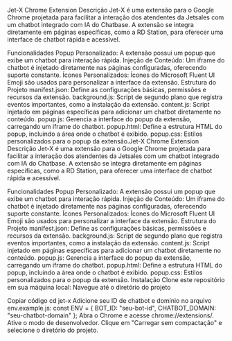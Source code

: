 Jet-X Chrome Extension
Descrição
Jet-X é uma extensão para o Google Chrome projetada para facilitar a interação dos atendentes da Jetsales com um chatbot integrado com IA do Chatbase. A extensão se integra diretamente em páginas específicas, como a RD Station, para oferecer uma interface de chatbot rápida e acessível.

Funcionalidades
Popup Personalizado: A extensão possui um popup que exibe um chatbot para interação rápida.
Injeção de Conteúdo: Um iframe do chatbot é injetado diretamente nas páginas configuradas, oferecendo suporte constante.
Ícones Personalizados: Ícones do Microsoft Fluent UI Emoji são usados para personalizar a interface da extensão.
Estrutura do Projeto
manifest.json: Define as configurações básicas, permissões e recursos da extensão.
background.js: Script de segundo plano que registra eventos importantes, como a instalação da extensão.
content.js: Script injetado em páginas específicas para adicionar um chatbot diretamente no conteúdo.
popup.js: Gerencia a interface do popup da extensão, carregando um iframe do chatbot.
popup.html: Define a estrutura HTML do popup, incluindo a área onde o chatbot é exibido.
popup.css: Estilos personalizados para o popup da extensão.Jet-X Chrome Extension
Descrição
Jet-X é uma extensão para o Google Chrome projetada para facilitar a interação dos atendentes da Jetsales com um chatbot integrado com IA do Chatbase. A extensão se integra diretamente em páginas específicas, como a RD Station, para oferecer uma interface de chatbot rápida e acessível.

Funcionalidades
Popup Personalizado: A extensão possui um popup que exibe um chatbot para interação rápida.
Injeção de Conteúdo: Um iframe do chatbot é injetado diretamente nas páginas configuradas, oferecendo suporte constante.
Ícones Personalizados: Ícones do Microsoft Fluent UI Emoji são usados para personalizar a interface da extensão.
Estrutura do Projeto
manifest.json: Define as configurações básicas, permissões e recursos da extensão.
background.js: Script de segundo plano que registra eventos importantes, como a instalação da extensão.
content.js: Script injetado em páginas específicas para adicionar um chatbot diretamente no conteúdo.
popup.js: Gerencia a interface do popup da extensão, carregando um iframe do chatbot.
popup.html: Define a estrutura HTML do popup, incluindo a área onde o chatbot é exibido.
popup.css: Estilos personalizados para o popup da extensão.
Instalação
Clone este repositório em sua máquina local:
Navegue até o diretório do projeto

Copiar código
cd jet-x
Adicione seu ID de chatbot e domínio no arquivo env.example.js:
const ENV = {
    BOT_ID: "seu-bot-id",
    CHATBOT_DOMAIN: "seu-chatbot-domain"
};
Abra o Chrome e acesse chrome://extensions/.
Ative o modo de desenvolvedor.
Clique em "Carregar sem compactação" e selecione o diretório do projeto.
